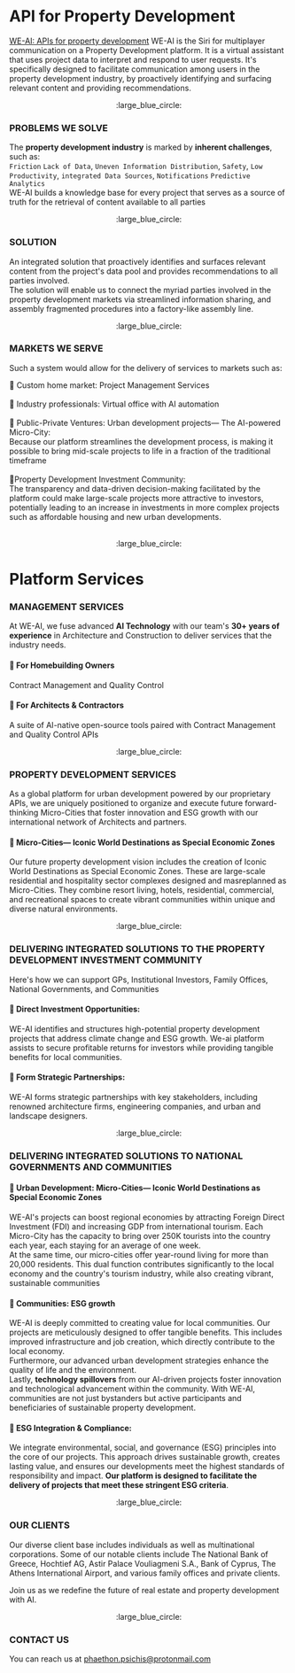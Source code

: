 # API for Property Development 
[WE-AI: APIs for property development](https://github.com/phaethonp/we-ai#api-for-property-development) WE-AI is the Siri for multiplayer communication on a Property Development platform. It is a virtual assistant that uses project data to interpret and respond to user requests. It's specifically designed to facilitate communication among users in the property development industry, by proactively identifying and surfacing relevant content and providing recommendations.<br>

<p align="center">
  :large_blue_circle:
</p>


### PROBLEMS WE SOLVE
The **property development industry** is marked by **inherent challenges**, such as:<br>`Friction` `Lack of Data`, `Uneven Information Distribution`, `Safety`, `Low Productivity`, `integrated Data Sources`, `Notifications` `Predictive Analytics`<br>
WE-AI builds a knowledge base for every project that serves as  a source of truth for the retrieval of content available to all parties<br>

<p align="center">
  :large_blue_circle:
</p>



### SOLUTION 
An integrated solution that proactively identifies and surfaces relevant content from the project's data pool and provides recommendations to all parties involved. <br>
The solution will enable us to connect the myriad parties involved in the property development markets via streamlined information sharing, and assembly fragmented procedures into a factory-like assembly line. 

<p align="center">
  :large_blue_circle:
</p>

### MARKETS WE SERVE

Such a system would allow for the delivery of services to markets such as:
  
:small_blue_diamond: Custom home market: Project Management Services <br><br>
:small_blue_diamond: Industry professionals: Virtual office with AI automation<br><br>
:small_blue_diamond: Public-Private Ventures: Urban development projects— The AI-powered Micro-City: <br> 
Because our platform streamlines the development process, is making it possible to bring mid-scale projects to life in a fraction of the traditional timeframe <br><br>
:small_blue_diamond:Property Development Investment Community:<br>
The transparency and data-driven decision-making facilitated by the platform could make large-scale projects more attractive to investors, potentially leading to an increase in investments in more complex projects such as affordable housing and new urban developments.<br><br>

<p align="center">
  :large_blue_circle:
</p>

# Platform Services

### MANAGEMENT SERVICES 
At WE-AI, we fuse advanced **AI Technology** with our team's **30+ years of experience** in Architecture and Construction to deliver services that the industry needs.<br>

#### :small_blue_diamond: For Homebuilding Owners 
Contract Management and Quality Control<br>

#### :small_blue_diamond: For Architects & Contractors
A suite of AI-native open-source tools paired with Contract Management and Quality Control APIs<br>

<p align="center">
  :large_blue_circle:
</p>

### PROPERTY DEVELOPMENT SERVICES
As a global platform for urban development powered by our proprietary APIs, we are uniquely positioned to organize and execute future forward-thinking Micro-Cities  that foster innovation and ESG growth with our international network of Architects and partners.<br>
#### :small_blue_diamond: Micro-Cities— Iconic World Destinations as Special Economic Zones
Our future property development vision includes the creation of Iconic World Destinations as Special Economic Zones. These are large-scale residential and hospitality sector complexes designed and masreplanned as Micro-Cities. They combine resort living, hotels, residential, commercial, and recreational spaces to create vibrant communities within unique and diverse natural environments.<br>



<p align="center">
  :large_blue_circle:
</p>


### DELIVERING INTEGRATED SOLUTIONS TO THE PROPERTY DEVELOPMENT INVESTMENT COMMUNITY

Here's how we can support GPs, Institutional Investors, Family Offices, National Governments, and Communities<BR>
#### :small_blue_diamond: Direct Investment Opportunities: 
WE-AI identifies and structures high-potential property development projects that address climate change and ESG growth. We-ai platform assists to secure profitable returns for investors while providing tangible benefits for local communities.<br>

#### :small_blue_diamond: Form Strategic Partnerships:
WE-AI forms strategic partnerships with key stakeholders, including renowned architecture firms, engineering companies, and urban and landscape designers.<br>

<p align="center">
  :large_blue_circle:
</p>

### DELIVERING INTEGRATED SOLUTIONS TO NATIONAL GOVERNMENTS AND COMMUNITIES
#### :small_blue_diamond: Urban Development: Micro-Cities— Iconic World Destinations as Special Economic Zones
WE-AI's projects can boost regional economies by attracting Foreign Direct Investment (FDI) and increasing GDP from international tourism. Each Micro-City has the capacity to bring over 250K tourists into the country each year, each staying for an average of one week.<br> At the same time, our micro-cities offer year-round living for more than 20,000 residents. This dual function contributes significantly to the local economy and the country's tourism industry, while also creating vibrant, sustainable communities<BR>

#### :small_blue_diamond: Communities: ESG growth
WE-AI is deeply committed to creating value for local communities. Our projects are meticulously designed to offer tangible benefits. This includes improved infrastructure and job creation, which directly contribute to the local economy. <BR>Furthermore, our advanced urban development strategies enhance the quality of life and the environment. <br>
Lastly, **technology spillovers** from our AI-driven projects foster innovation and technological advancement within the community. With WE-AI, communities are not just bystanders but active participants and beneficiaries of sustainable property development.<br>
#### :small_blue_diamond: ESG Integration & Compliance:
We integrate environmental, social, and governance (ESG) principles into the core of our projects. This approach drives sustainable growth, creates lasting value, and ensures our developments meet the highest standards of responsibility and impact. **Our platform is designed to facilitate the delivery of projects that meet these stringent ESG criteria**.<br>

<p align="center">
  :large_blue_circle:
</p>

### OUR CLIENTS
Our diverse client base includes individuals as well as multinational corporations. Some of our notable clients include The National Bank of Greece, Hochtief AG, Astir Palace Vouliagmeni S.A., Bank of Cyprus, The Athens International Airport, and various family offices and private clients.<br>

Join us as we redefine the future of real estate and property development with AI.

<p align="center">
  :large_blue_circle:
</p>

### CONTACT US
You can reach us at phaethon.psichis@protonmail.com


